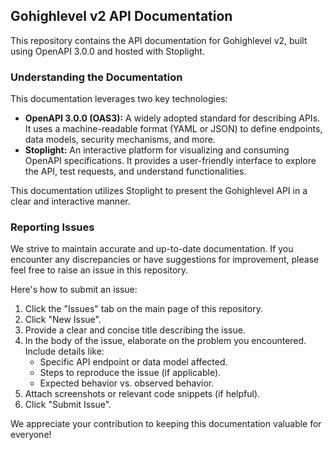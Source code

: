 ## Gohighlevel v2 API Documentation

This repository contains the API documentation for Gohighlevel v2, built using OpenAPI 3.0.0 and hosted with Stoplight. 

### Understanding the Documentation

This documentation leverages two key technologies:

* **OpenAPI 3.0.0 (OAS3):**  A widely adopted standard for describing APIs. It uses a machine-readable format (YAML or JSON) to define endpoints, data models, security mechanisms, and more.
* **Stoplight:** An interactive platform for visualizing and consuming OpenAPI specifications. It provides a user-friendly interface to explore the API, test requests, and understand functionalities.

This documentation utilizes Stoplight to present the Gohighlevel API in a clear and interactive manner.

### Reporting Issues

We strive to maintain accurate and up-to-date documentation. If you encounter any discrepancies or have suggestions for improvement, please feel free to raise an issue in this repository.

Here's how to submit an issue:

1. Click the "Issues" tab on the main page of this repository.
2. Click "New Issue".
3. Provide a clear and concise title describing the issue.
4. In the body of the issue, elaborate on the problem you encountered. Include details like:
    * Specific API endpoint or data model affected.
    * Steps to reproduce the issue (if applicable).
    * Expected behavior vs. observed behavior.
5. Attach screenshots or relevant code snippets (if helpful).
6. Click "Submit Issue".

We appreciate your contribution to keeping this documentation valuable for everyone!